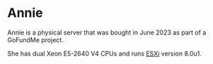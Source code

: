 # Annie

Annie is a physical server that was bought in June 2023 as part of a GoFundMe project.

She has dual Xeon E5-2640 V4 CPUs and runs [ESXi](https://en.wikipedia.org/wiki/VMware_ESXi) version 8.0u1.
